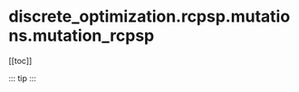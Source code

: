 # discrete_optimization.rcpsp.mutations.mutation_rcpsp

[[toc]]

::: tip
<skdecide-summary></skdecide-summary>
:::

